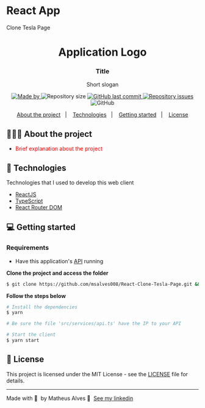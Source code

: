 # React App
 Clone Tesla Page

 <h1 align="center">
	<!-- <img alt="Logo" src=".github/logo.png" width="200px" /> -->
  Application Logo
</h1>

<h3 align="center">
  Title
</h3>

<p align="center">Short slogan</p>

<p align="center">

  <a href="https://www.linkedin.com/in/msalves008/">
    <img alt="Made by" src="https://img.shields.io/badge/made%20by-Matheus%20Alves-gree">
  </a>
  
  <img alt="Repository size" src="https://img.shields.io/github/repo-size/msalves008/React-Clone-Tesla-Page">
  
  <a href="https://github.com/msalves008/React-Clone-Tesla-Page/commits/main">
    <img alt="GitHub last commit" src="https://img.shields.io/github/last-commit/msalves008/React-Clone-Tesla-Page">
  </a>
  
  <a href="https://github.com/msalves008/React-Clone-Tesla-Page/issues">
    <img alt="Repository issues" src="https://img.shields.io/github/issues/msalves008/React-Clone-Tesla-Page">
  </a>
  
  <img alt="GitHub" src="https://img.shields.io/github/license/msalves008/React-Clone-Tesla-Page">
</p>

<p align="center">
  <a href="#-about-the-project">About the project</a>&nbsp;&nbsp;&nbsp;|&nbsp;&nbsp;&nbsp;
  <a href="#-technologies">Technologies</a>&nbsp;&nbsp;&nbsp;|&nbsp;&nbsp;&nbsp;
  <a href="#-getting-started">Getting started</a>&nbsp;&nbsp;&nbsp;|&nbsp;&nbsp;&nbsp;
  <a href="#-license">License</a>
</p>

## 👨🏻‍💻 About the project

- <p style="color: red;">Brief explanation about the project</p>


## 🚀 Technologies

Technologies that I used to develop this web client

- [ReactJS](https://reactjs.org/)
- [TypeScript](https://www.typescriptlang.org/)
- [React Router DOM](https://reacttraining.com/react-router/)


## 💻 Getting started

### Requirements

- Have this application's [API](https://) running

**Clone the project and access the folder**

```bash
$ git clone https://github.com/msalves008/React-Clone-Tesla-Page.git && cd React-Clone-Tesla-Page
```

**Follow the steps below**

```bash
# Install the dependencies
$ yarn

# Be sure the file 'src/services/api.ts' have the IP to your API

# Start the client
$ yarn start
```


## 📝 License

This project is licensed under the MIT License - see the [LICENSE](LICENSE) file for details.

---

Made with 💜 &nbsp;by Matheus Alves 👋 &nbsp;[See my linkedin](https://www.linkedin.com/in/msalves008//)
